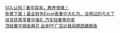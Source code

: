   
[SOL认知 | 奢华容易，教养很难！](http://www.dianyue.me/archives/801/kxdvw5sovo4o1dqr/)  
[免费下载丨最全财务Excel表奢华大礼包，没用过的亏大了](http://www.dianyue.me/archives/508/dbrljz5kz7jpjj1u/)  
[投资获尊享奢华壕礼 汽车轻奢等你拿](http://www.dianyue.me/archives/687/l5tmhbpozug42qoh/)  
[顶级奢华钢表典范 品鉴PF厂百达翡丽鹦鹉螺腕表](http://www.dianyue.me/archives/541/hibyq615j90xq8eg/)